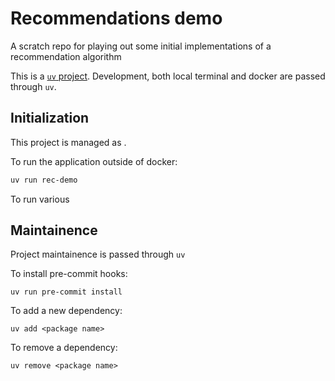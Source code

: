 # Recommendations demo

A scratch repo for playing out some initial implementations of a recommendation algorithm

This is a [`uv` project](https://docs.astral.sh/uv/guides/projects/). Development, both local terminal and docker
are passed through `uv`.

## Initialization

This project is managed as .

To run the application outside of docker:
```zsh
uv run rec-demo
```

To run various


## Maintainence

Project maintainence is passed through `uv`

To install pre-commit hooks:
```
uv run pre-commit install
```

To add a new dependency:
```
uv add <package name>
```

To remove a dependency:
```
uv remove <package name>
```
